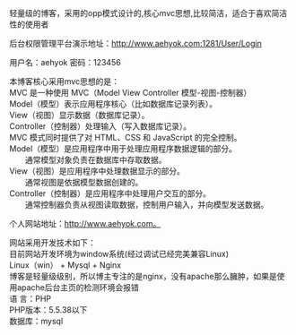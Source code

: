 轻量级的博客，采用的opp模式设计的,核心mvc思想,比较简洁，适合于喜欢简洁性的使用者<br />

后台权限管理平台演示地址：http://www.aehyok.com:1281/User/Login<br />

用户名：aehyok  密码：123456<br />

本博客核心采用mvc思想的是：<br />
MVC 是一种使用 MVC（Model View Controller 模型-视图-控制器） <br />
Model（模型）表示应用程序核心（比如数据库记录列表）。<br />
View（视图）显示数据（数据库记录）。<br />
Controller（控制器）处理输入（写入数据库记录）。<br />
MVC 模式同时提供了对 HTML、CSS 和 JavaScript 的完全控制。<br />
Model（模型）是应用程序中用于处理应用程序数据逻辑的部分。<br />
　　通常模型对象负责在数据库中存取数据。<br />
View（视图）是应用程序中处理数据显示的部分。<br />
　　通常视图是依据模型数据创建的。<br />
Controller（控制器）是应用程序中处理用户交互的部分。<br />
　　通常控制器负责从视图读取数据，控制用户输入，并向模型发送数据。<br />


个人网站地址：http://www.aehyok.com。<br />


网站采用开发技术如下：<br />
目前网站开发环境为window系统(经过调试已经完美兼容Linux)<br />
Linux（win） + Mysql + Nginx<br />
博客是轻量级级别，所以博主专注的是nginx，没有apache那么臃肿，如果是使用apache后台主页的检测环境会报错<br />
语 言：PHP<br />
PHP版本：5.5.38以下 <br />
数据库：mysql<br />
